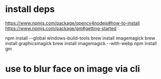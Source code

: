# install deps
https://www.npmjs.com/package/opencv4nodejs#how-to-install
https://www.npmjs.com/package/gm#getting-started

npm install --global windows-build-tools
brew install imagemagick
brew install graphicsmagick
brew install imagemagick --with-webp
npm install gm

# use to blur face on image via cli
